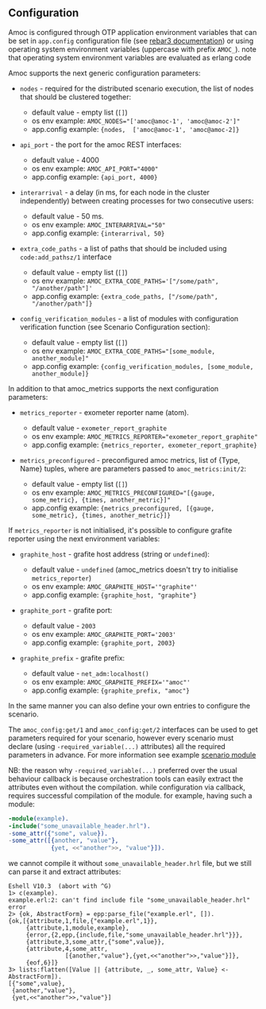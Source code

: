 ## Configuration

Amoc is configured through OTP application environment variables that
can be set in `app.config` configuration file (see [rebar3 documentation](https://www.rebar3.org/docs/releases#section-overlays))
or using operating system environment variables (uppercase with prefix ``AMOC_``). note that operating system environment variables are evaluated as erlang code

Amoc supports the next generic configuration parameters:

* ``nodes`` - required for the distributed scenario execution, the list of nodes that should be clustered together:
    * default value - empty list (`[]`)
    * os env example: `AMOC_NODES="['amoc@amoc-1', 'amoc@amoc-2']"`
    * app.config example:  `{nodes,  ['amoc@amoc-1', 'amoc@amoc-2]}`                                  

* ``api_port`` - the port for the amoc REST interfaces:
    * default value - 4000
    * os env example: `AMOC_API_PORT="4000"`
    * app.config example:  `{api_port, 4000}`
                                      
* ``interarrival`` - a delay (in ms, for each node in the cluster independently) between creating processes
  for two consecutive users:
    * default value - 50 ms.
    * os env example: `AMOC_INTERARRIVAL="50"`
    * app.config example:  `{interarrival, 50}`

* ``extra_code_paths`` - a list of paths that should be included using `code:add_pathsz/1` interface
    * default value - empty list (`[]`)
    * os env example: `AMOC_EXTRA_CODE_PATHS='["/some/path", "/another/path"]'`
    * app.config example:  `{extra_code_paths, ["/some/path", "/another/path"]}`
    
* ``config_verification_modules`` - a list of modules with configuration verification function 
(see Scenario Configuration section):
    * default value - empty list (`[]`)
    * os env example: `AMOC_EXTRA_CODE_PATHS="[some_module, another_module]"`
    * app.config example:  `{config_verification_modules, [some_module, another_module]}`

In addition to that amoc_metrics supports the next configuration parameters:

* ``metrics_reporter`` - exometer reporter name (atom).
    * default value - `exometer_report_graphite`
    * os env example: `AMOC_METRICS_REPORTER="exometer_report_graphite"`
    * app.config example:  `{metrics_reporter, exometer_report_graphite}`
    
* ``metrics_preconfigured`` - preconfigured amoc metrics, list of {Type, Name} tuples, 
where are parameters passed to `amoc_metrics:init/2`:
    * default value - empty list (`[]`)
    * os env example: `AMOC_METRICS_PRECONFIGURED="[{gauge, some_metric}, {times, another_metric}]"`
    * app.config example:  `{metrics_preconfigured, [{gauge, some_metric}, {times, another_metric}]}`

If ``metrics_reporter`` is not initialised, it's possible to configure grafite reporter
using the next environment variables:

* ``graphite_host`` - grafite host address (string or `undefined`):
    * default value - `undefined` (amoc_metrics doesn't try to initialise ``metrics_reporter``)
    * os env example: `AMOC_GRAPHITE_HOST='"graphite"'`
    * app.config example:  `{graphite_host, "graphite"}`

* ``graphite_port`` - grafite port:
    * default value - `2003`
    * os env example: `AMOC_GRAPHITE_PORT='2003'`
    * app.config example:  `{graphite_port, 2003}`    
    
* ``graphite_prefix`` - grafite prefix:
    * default value - `net_adm:localhost()`
    * os env example: `AMOC_GRAPHITE_PREFIX='"amoc"'`
    * app.config example:  `{graphite_prefix, "amoc"}`    
       

In the same manner you can also define your own entries to configure the scenario.

The ``amoc_config:get/1`` and ``amoc_config:get/2`` interfaces can be used to get
parameters required for your scenario, however every scenario must declare (using
`-required_variable(...)` attributes) all the required parameters in advance. For more
information see example [scenario module](../integration_test/dummy_scenario.erl)


NB: the reason why `-required_variable(...)` preferred over the usual behaviour
callback is because orchestration tools can easily extract the attributes even
without the compilation. while configuration via callback, requires successful
compilation of the module. for example, having such a module:
```erlang
-module(example).
-include("some_unavailable_header.hrl").
-some_attr({"some", value}).
-some_attr([{another, "value"}, 
            {yet, <<"another">>, "value"}]).
```
we cannot compile it without ``some_unavailable_header.hrl`` file, but we still
can parse it and extract attributes:
```
Eshell V10.3  (abort with ^G)
1> c(example).
example.erl:2: can't find include file "some_unavailable_header.hrl"
error
2> {ok, AbstractForm} = epp:parse_file("example.erl", []).
{ok,[{attribute,1,file,{"example.erl",1}},
     {attribute,1,module,example},
     {error,{2,epp,{include,file,"some_unavailable_header.hrl"}}},
     {attribute,3,some_attr,{"some",value}}, 
     {attribute,4,some_attr,
                [{another,"value"},{yet,<<"another">>,"value"}]}, 
     {eof,6}]}
3> lists:flatten([Value || {attribute, _, some_attr, Value} <- AbstractForm]).
[{"some",value},
 {another,"value"},
 {yet,<<"another">>,"value"}]

```

